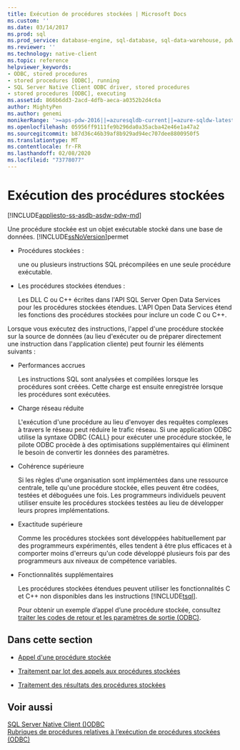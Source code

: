 ```yaml
---
title: Exécution de procédures stockées | Microsoft Docs
ms.custom: ''
ms.date: 03/14/2017
ms.prod: sql
ms.prod_service: database-engine, sql-database, sql-data-warehouse, pdw
ms.reviewer: ''
ms.technology: native-client
ms.topic: reference
helpviewer_keywords:
- ODBC, stored procedures
- stored procedures [ODBC], running
- SQL Server Native Client ODBC driver, stored procedures
- stored procedures [ODBC], executing
ms.assetid: 866b6dd3-2acd-4dfb-aeca-a0352b2d4c6a
author: MightyPen
ms.author: genemi
monikerRange: '>=aps-pdw-2016||=azuresqldb-current||=azure-sqldw-latest||>=sql-server-2016||=sqlallproducts-allversions||>=sql-server-linux-2017||=azuresqldb-mi-current'
ms.openlocfilehash: 05956ff9111fe9b296da0a35acba42e46e1a47a2
ms.sourcegitcommit: b87d36c46b39af8b929ad94ec707dee8800950f5
ms.translationtype: MT
ms.contentlocale: fr-FR
ms.lasthandoff: 02/08/2020
ms.locfileid: "73778077"
---
```

# <a name="running-stored-procedures"></a>Exécution des procédures stockées
[!INCLUDE[appliesto-ss-asdb-asdw-pdw-md](../../includes/appliesto-ss-asdb-asdw-pdw-md.md)]

  Une procédure stockée est un objet exécutable stocké dans une base de données. [!INCLUDE[ssNoVersion](../../includes/ssnoversion-md.md)]permet  
  
-   Procédures stockées :  
  
     une ou plusieurs instructions SQL précompilées en une seule procédure exécutable.  
  
-   Les procédures stockées étendues :  
  
     Les DLL C ou C++ écrites dans l'API SQL Server Open Data Services pour les procédures stockées étendues. L'API Open Data Services étend les fonctions des procédures stockées pour inclure un code C ou C++.  
  
 Lorsque vous exécutez des instructions, l'appel d'une procédure stockée sur la source de données (au lieu d'exécuter ou de préparer directement une instruction dans l'application cliente) peut fournir les éléments suivants :  
  
-   Performances accrues  
  
     Les instructions SQL sont analysées et compilées lorsque les procédures sont créées. Cette charge est ensuite enregistrée lorsque les procédures sont exécutées.  
  
-   Charge réseau réduite  
  
     L'exécution d'une procédure au lieu d'envoyer des requêtes complexes à travers le réseau peut réduire le trafic réseau. Si une application ODBC utilise la syntaxe ODBC {CALL} pour exécuter une procédure stockée, le pilote ODBC procède à des optimisations supplémentaires qui éliminent le besoin de convertir les données des paramètres.  
  
-   Cohérence supérieure  
  
     Si les règles d'une organisation sont implémentées dans une ressource centrale, telle qu'une procédure stockée, elles peuvent être codées, testées et déboguées une fois. Les programmeurs individuels peuvent utiliser ensuite les procédures stockées testées au lieu de développer leurs propres implémentations.  
  
-   Exactitude supérieure  
  
     Comme les procédures stockées sont développées habituellement par des programmeurs expérimentés, elles tendent à être plus efficaces et à comporter moins d'erreurs qu'un code développé plusieurs fois par des programmeurs aux niveaux de compétence variables.  
  
-   Fonctionnalités supplémentaires  
  
     Les procédures stockées étendues peuvent utiliser les fonctionnalités C et C++ non disponibles dans les instructions [!INCLUDE[tsql](../../includes/tsql-md.md)].  
  
     Pour obtenir un exemple d’appel d’une procédure stockée, consultez [traiter les codes de retour et les paramètres de sortie &#40;ODBC&#41;](../../relational-databases/native-client-odbc-how-to/running-stored-procedures-process-return-codes-and-output-parameters.md).  
  
## <a name="in-this-section"></a>Dans cette section  
  
-   [Appel d'une procédure stockée](../../relational-databases/native-client-odbc-stored-procedures/calling-a-stored-procedure.md)  
  
-   [Traitement par lot des appels aux procédures stockées](../../relational-databases/native-client-odbc-stored-procedures/batching-stored-procedure-calls.md)  
  
-   [Traitement des résultats des procédures stockées](../../relational-databases/native-client-odbc-stored-procedures/processing-stored-procedure-results.md)  
  
## <a name="see-also"></a>Voir aussi  
 [SQL Server Native Client &#40;&#41;ODBC](../../relational-databases/native-client/odbc/sql-server-native-client-odbc.md)   
 [Rubriques de procédures relatives à l’exécution de procédures stockées &#40;ODBC&#41;](https://msdn.microsoft.com/library/c2220182-a23d-4475-b353-77a77ab613d6)  
  
  
